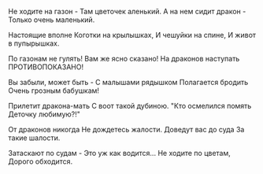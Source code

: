   Не ходите на газон -
Там цветочек аленький.
А на нем сидит дракон -
Только очень маленький.

Настоящие вполне
Коготки на крылышках,
И чешуйки на спине,
И живот в пупырышках.

По газонам не гулять!
Вам же ясно сказано!
На драконов наступать
ПРОТИВОПОКАЗАНО!

Вы забыли, может быть -
С малышами рядышком
Полагается бродить
Очень грозным бабушкам!

Прилетит дракона-мать
С воот такой дубиною.
"Кто осмелился помять
Деточку любимую?!"

От драконов никогда
Не дождетесь жалости.
Доведут вас до суда
За такие шалости.

Затаскают по судам -
Это уж как водится...
Не ходите по цветам,
Дорого обходится.    